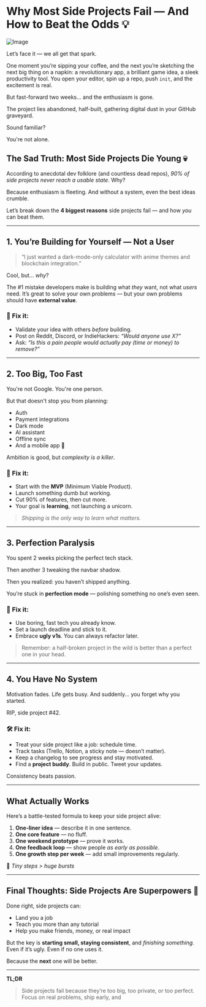 # Why Most Side Projects Fail — And How to Beat the Odds 💡

![Image](https://sk-file-blog-frontend.vercel.app/api/media/2025-07/7c635e31-7de5-44c5-8338-ea50337b4d68.png)


Let’s face it — we all get that spark.

One moment you’re sipping your coffee, and the next you’re sketching the next big thing on a napkin: a revolutionary app, a brilliant game idea, a sleek productivity tool. You open your editor, spin up a repo, push `init`, and the excitement is real.

But fast-forward two weeks... and the enthusiasm is gone.

The project lies abandoned, half-built, gathering digital dust in your GitHub graveyard.

Sound familiar?

You're not alone.

## The Sad Truth: Most Side Projects Die Young 💀

According to anecdotal dev folklore (and countless dead repos), *90% of side projects never reach a usable state*. Why?

Because enthusiasm is fleeting. And without a system, even the best ideas crumble.

Let’s break down the **4 biggest reasons** side projects fail — and how *you* can beat them.

---

## 1. **You’re Building for Yourself — Not a User**

> “I just wanted a dark-mode-only calculator with anime themes and blockchain integration.”

Cool, but… *why*?

The #1 mistake developers make is building what *they* want, not what *users* need. It’s great to solve your own problems — but your own problems should have **external value**.

### 🔧 Fix it:
- Validate your idea with others *before* building.
- Post on Reddit, Discord, or IndieHackers: *“Would anyone use X?”*
- Ask: *“Is this a pain people would actually pay (time or money) to remove?”*

---

## 2. **Too Big, Too Fast**

You're not Google. You're one person.

But that doesn't stop you from planning:
- Auth
- Payment integrations
- Dark mode
- AI assistant
- Offline sync
- And a mobile app 🤯

Ambition is good, but *complexity is a killer*.

### 🧠 Fix it:
- Start with the **MVP** (Minimum Viable Product).
- Launch something dumb but working. 
- Cut 90% of features, then cut more. 
- Your goal is **learning**, not launching a unicorn.

> *Shipping is the only way to learn what matters.*

---

## 3. **Perfection Paralysis**

You spent 2 weeks picking the perfect tech stack.

Then another 3 tweaking the navbar shadow.

Then you realized: you haven’t shipped anything.

You’re stuck in **perfection mode** — polishing something no one’s even seen.

### 🎯 Fix it:
- Use boring, fast tech you already know.
- Set a launch deadline and stick to it.
- Embrace **ugly v1s**. You can always refactor later.

> Remember: a half-broken project in the wild is better than a perfect one in your head.

---

## 4. **You Have No System**

Motivation fades. Life gets busy. And suddenly... you forget why you started.

RIP, side project #42.

### 🛠️ Fix it:
- Treat your side project like a job: schedule time.
- Track tasks (Trello, Notion, a sticky note — doesn’t matter).
- Keep a changelog to see progress and stay motivated.
- Find a **project buddy**. Build in public. Tweet your updates.

Consistency beats passion.

---

## What Actually Works

Here’s a battle-tested formula to keep your side project alive:

1. **One-liner idea** — describe it in one sentence.
2. **One core feature** — no fluff.
3. **One weekend prototype** — prove it works.
4. **One feedback loop** — show people *as early as possible*.
5. **One growth step per week** — add small improvements regularly.

🎯 *Tiny steps > huge bursts*

---

## Final Thoughts: Side Projects Are Superpowers 🧠

Done right, side projects can:
- Land you a job
- Teach you more than any tutorial
- Help you make friends, money, or real impact

But the key is **starting small, staying consistent**, and *finishing something*. Even if it’s ugly. Even if no one uses it.

Because the **next** one will be better.

---

**TL;DR**
> Side projects fail because they’re too big, too private, or too perfect. Focus on real problems, ship early, and
